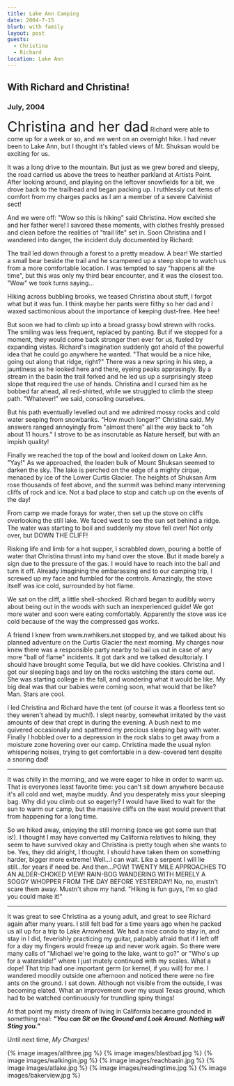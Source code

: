```yaml
---
title: Lake Ann Camping
date: 2004-7-15
blurb: with family
layout: post
guests:
  - Christina
  - Richard
location: Lake Ann
---
```


<h2>With Richard and Christina!</h2>
<h3>July, 2004</h3>

<p>
<font size=+3>Christina and her dad</font> Richard were able to come up for a week or so, and we went
on an overnight hike. I had never been to Lake Ann, but I thought it's fabled
views of Mt. Shuksan would be exciting for us.
</p>
<p>
It was a long drive to the mountain. But just as we grew bored and sleepy, the
road carried us above the trees to heather parkland at Artists Point. After looking
around, and playing on the leftover snowfields for a bit, we drove back to the 
trailhead and began packing up. I ruthlessly cut items of comfort from my 
charges packs as I am a member of a severe Calvinist sect!
</p>
<p>
And we were off: "Wow so this is hiking" said Christina. How excited she and her
father were! I savored these moments, with clothes freshly pressed and clean before
the realities of "trail life" set in. Soon Christina and I wandered into danger,
the incident duly documented by Richard:
</p>
<p>
The trail led down through a forest to a pretty meadow. A bear! We startled a
small bear beside the trail and he scampered up a steep slope to watch us from a
more comfortable location. I was tempted to say "happens all the time", but this
was only my third bear encounter, and it was the closest too. "Wow" we took turns
saying...
</p>
<p>
Hiking across bubbling brooks, we teased Christina about stuff, I forgot what but
it was fun. I think maybe her pants were filthy so her dad and I waxed
sactimonious about the importance of keeping dust-free. Hee hee!
</p>
<p>
But soon we had to climb up into a broad grassy bowl strewn with rocks. The smiling
was less frequent, replaced by panting. But if we stopped for a moment, they would
come back stronger then ever for us, fueled by expanding vistas. Richard's
imagination suddenly got ahold of the powerful idea that he could go anywhere
he wanted. "That would be a nice hike, going out along that ridge, right?"
There was a new spring in his step, a jauntiness as he looked here and there,
eyeing peaks apprasingly. By a stream in the basin the trail forked and he
led us up a surprisingly steep slope that required the use of hands. Christina
and I cursed him as he bobbed far ahead, all red-shirted, while we struggled to
climb the steep path. "Whatever!" we said, consoling ourselves. 
</p>
<p>
But his path eventually levelled out and we admired mossy rocks and cold
water seeping from snowbanks. "How much longer?" Christina said. My answers
ranged annoyingly from "almost there" all the way back to "oh about 11 hours."
I strove to be as inscrutable as Nature herself, but with an impish quality!
</p>
<p>
Finally we reached the top of the bowl and looked down on Lake Ann. "Yay!"
As we approached, the leaden bulk of Mount Shuksan seemed to darken the sky.
The lake is perched on the edge of a mighty cirque, menaced by ice
of the Lower Curtis Glacier.  The heights of Shuksan Arm rose thousands of
feet above, and the summit was behind many intervening cliffs of rock and ice.
Not a bad place to stop and catch up on the events of the day!
</p>
<p>
From camp we made forays for water, then set up the stove on cliffs overlooking
the still lake. We faced west to see the sun set behind a ridge. The water
was starting to boil and suddenly my stove fell over! Not only over, but
DOWN THE CLIFF!
</p>
<p>
Risking life and limb for a hot supper, I scrabbled down, pouring a bottle of
water that Christina thrust into my hand over the stove. But it made
barely a sign due to the pressure of the gas. I would have to reach into the
ball and turn it off. Already imagining the embarassing end to our 
camping trip, I screwed up my face and fumbled for the controls. Amazingly,
the stove itself was ice cold, surrounded by hot flame. 
</p>
<p>
We sat on the cliff, a little shell-shocked. Richard began to audibly worry about
being out in the woods with such an inexperienced guide! We got more water
and soon were eating comfortably. Apparently the stove was ice cold because of
the way the compressed gas works. 
</p>
<p>
A friend I knew from www.nwhikers.net stopped by, and we talked about his
planned adventure on the Curtis Glacier the next morning. My charges now knew there
was a responsible party nearby to bail us out in case of any more "ball of flame"
incidents. It got dark and we talked desultorialy. I should have brought some
Tequila, but we did have cookies. Christina and I got our sleeping bags and lay
on the rocks watching the stars come out. She was starting college in the fall,
and wondering what it would be like. My big deal was that our babies were coming
soon, what would that be like? Man. Stars are cool.
</p>
<p>
I led Christina and Richard have the tent (of course it was a floorless
tent so they weren't ahead by much!). I slept nearby, somewhat irritated by the
vast amounts of dew that crept in during the evening. A bush next to me quivered
occasionally and spattered my precious sleeping bag with water. Finally I hobbled
over to a depression in the rock slabs to get away from a moisture zone hovering
over our camp. Christina made the usual nylon whispering noises, trying to get
comfortable in a dew-covered tent despite a snoring dad!
</p>
<p>
<hr>
</p>
<p>
It was chilly in the morning, and we were eager to hike in order to warm up.
That is everyones least favorite time: you can't sit down anywhere because it's all
cold and wet, maybe muddy. And you desperately miss your sleeping bag. Why did you
climb out so eagerly? I would have liked to wait for the sun to warm our camp, but 
the massive cliffs on the east would prevent that from happening for a long time.
</p>
<p>
So we hiked away, enjoying the still morning (once we got some sun that is!).
I thought I may have converted my California relatives to hiking, they seem to
have survived okay and Christina is pretty tough when she wants to be. Yes,
they did alright, I thought. I should have taken them on something harder, bigger
more extreme! Well...I can wait. Like a serpent I will lie still...for years
if need be. And then...POW! TWENTY MILE APPROACHES TO AN ALDER-CHOKED VIEW!
RAIN-BOG WANDERING WITH MERELY A SOGGY WHOPPER FROM THE DAY BEFORE YESTERDAY!
No, no, mustn't scare them away. Mustn't show my hand. "Hiking is fun guys, I'm
so glad you could make it!"
</p>
<p>
<hr>
</p>
<p>
It was great to see Christina as a young adult, and great to see Richard again
after many years. I still felt bad for a time years ago when he packed us all up
for a trip to Lake Arrowhead. We had a nice condo to stay in, and stay in I did,
feverishly practicing my guitar, palpably afraid that if I left off for a day
my fingers would freeze up and never work again. So there were many calls of
"Michael we're going to the lake, want to go?" or "Who's up for a waterslide!"
where I just mutely continued with my scales. What a dope! That trip had
one important germ (or kernel, if you will) for me. I wandered moodily outside
one afternoon and noticed there were no fire ants on the ground. I sat down.
Although not visible from the outside, I was becoming elated. What an improvement
over my usual Texas ground, which had to be watched continuously for trundling
spiny things! 
</p>
<p>
At that point my misty dream of living in California became
grounded in something real: <b><i>"You can Sit on the Ground and Look Around. Nothing
will Sting you."</i></b> 
</p>
<p>
Until next time, <i>My Charges!</i>
</p>

{% image images/allthree.jpg %}
{% image images/blastbad.jpg %}
{% image images/walkingin.jpg %}
{% image images/reachbasin.jpg %}
{% image images/atlake.jpg %}
{% image images/readingtime.jpg %}
{% image images/bakerview.jpg %}

